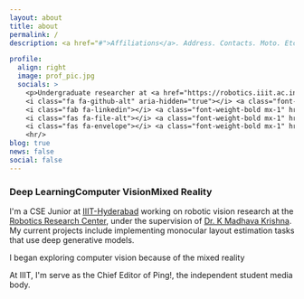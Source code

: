 ```yaml
---
layout: about
title: about
permalink: /
description: <a href="#">Affiliations</a>. Address. Contacts. Moto. Etc.

profile:
  align: right
  image: prof_pic.jpg
  socials: >
    <p>Undergraduate researcher at <a href="https://robotics.iiit.ac.in/">Robotics Research Center, IIIT-H</a></p>
    <i class="fa fa-github-alt" aria-hidden="true"></i> <a class="font-weight-bold mx-1" href="https://github.com/JAIDEV123">Github</a> <br/>
    <i class="fab fa-linkedin"></i> <a class="font-weight-bold mx-1" href="https://in.linkedin.com/in/jaidev-shriram">LinkedIn</a> <br/>
    <i class="fas fa-file-alt"></i> <a class="font-weight-bold mx-1" href="#">Resumé</a> <br/>
    <i class="fas fa-envelope"></i> <a class="font-weight-bold mx-1" href="mailto:jaidev.shriram@students.iiit.ac.in">Mail</a>
    <hr/>
blog: true
news: false
social: false
---
```


<h3 class="mb-5 visible-sm"><span class="badge badge-light mx-1 ml-sm-0">Deep Learning</span><span class="badge badge-light mx-1">Computer Vision</span><span class="badge badge-light mx-1">Mixed Reality</span></h3>

I'm a CSE Junior at <a href="iiit.ac.in" target="_blank">IIIT-Hyderabad</a> working on robotic vision research at the <a href="https://robotics.iiit.ac.in/" target="_blank">Robotics Research Center</a>, under the supervision of <a href="https://scholar.google.co.in/citations?user=QDuPGHwAAAAJ" target="_blank">Dr. K Madhava Krishna</a>. My current projects include implementing monocular layout estimation tasks that use deep generative models.

I began exploring computer vision because of the mixed reality 

At IIIT, I'm  serve as the Chief Editor of Ping!, the independent student media body.
